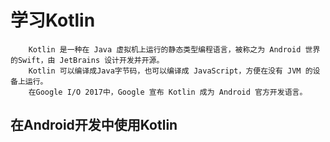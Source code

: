 # 学习Kotlin
        Kotlin 是一种在 Java 虚拟机上运行的静态类型编程语言，被称之为 Android 世界的Swift，由 JetBrains 设计开发并开源。
        Kotlin 可以编译成Java字节码，也可以编译成 JavaScript，方便在没有 JVM 的设备上运行。
        在Google I/O 2017中，Google 宣布 Kotlin 成为 Android 官方开发语言。
## 在Android开发中使用Kotlin